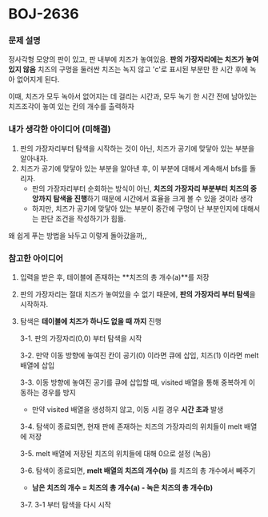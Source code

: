 # BOJ-2636

### 문제 설명

정사각형 모양의 판이 있고, 판 내부에 치즈가 놓여있음.
**판의 가장자리에는 치즈가 놓여 있지 않음**
치즈의 구멍을 둘러싼 치즈는 녹지 않고 'c'로 표시된 부분만 한 시간 후에 녹아 없어지게 된다.

이때, 치즈가 모두 녹아서 없어지는 데 걸리는 시간과, 모두 녹기 한 시간 전에 남아있는 치즈조각이 놓여 있는 칸의 개수를 출력하자

### 내가 생각한 아이디어 (미해결)

1. 판의 가장자리부터 탐색을 시작하는 것이 아닌, 치즈가 공기에 맞닿아 있는 부분을 알아내자.
2. 치즈가 공기에 맞닿아 있는 부분을 알아낸 후, 이 부분에 대해서 계속해서 bfs를 돌리자.
   - 판의 가장자리부터 순회하는 방식이 아닌, **치즈의 가장자리 부분부터 치즈의 중앙까지 탐색을 진행**하기 때문에 시간에서 효율을 크게 볼 수 있을 것이라 생각
   - 하지만, 치즈가 공기에 맞닿아 있는 부분이 중간에 구멍이 난 부분인지에 대해서는 판단 조건을 작성하기가 힘듦.

왜 쉽게 푸는 방법을 놔두고 이렇게 돌아갔을까,,

### 참고한 아이디어

1. 입력을 받은 후, 테이블에 존재하는 **치즈의 총 개수(a)**를 저장
2. 판의 가장자리는 절대 치즈가 놓여있을 수 없기 때문에, **판의 가장자리 부터 탐색**을 시작하자.
3. 탐색은 **테이블에 치즈가 하나도 없을 때 까지** 진행

   3-1. 판의 가장자리(0,0) 부터 탐색을 시작

   3-2. 만약 이동 방향에 놓여진 칸이 공기(0) 이라면 큐에 삽입, 치즈(1) 이라면 melt 배열에 삽입

   3-3. 이동 방향에 놓여진 공기를 큐에 삽입할 때, visited 배열을 통해 중복하게 이동하는 경우를 방지

   - 만약 visited 배열을 생성하지 않고, 이동 시킬 경우 **시간 초과** 발생

   3-4. 탐색이 종료되면, 현재 판에 존재하는 치즈의 가장자리의 위치들이 melt 배열에 저장

   3-5. melt 배열에 저장된 치즈의 위치들에 대해 0으로 설정 (녹음)

   3-6. 탐색이 종료되면, **melt 배열의 치즈의 개수(b)** 를 치즈의 총 개수에서 빼주기

   - **남은 치즈의 개수 = 치즈의 총 개수(a) - 녹은 치즈의 총 개수(b)**

   3-7. 3-1 부터 탐색을 다시 시작
